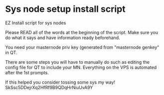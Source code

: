 # Sys node setup install script
EZ Install script for sys nodes

Please READ all of the words at the beginning of the script. Make sure you do what it says and have information ready beforehand.

You need your masternode priv key (generated from "masternode genkey" in QT.

There are some steps you will have to manually do such as editing the config file for QT to include your MN.
Everything on the VPS is automated after the 1st prompts.

If this helped you consider tossing some sys my way!
SkSsc5DDejrXq2HfRf9B9QDqHrNiuUvA9Y
